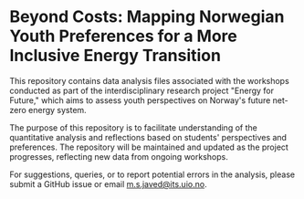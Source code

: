 # Beyond Costs: Mapping Norwegian Youth Preferences for a More Inclusive Energy Transition

This repository contains data analysis files associated with the workshops conducted as part of the interdisciplinary research project "Energy for Future," which aims to assess youth perspectives on Norway's future net-zero energy system.

The purpose of this repository is to facilitate understanding of the quantitative analysis and reflections based on students' perspectives and preferences. The repository will be maintained and updated as the project progresses, reflecting new data from ongoing workshops.

For suggestions, queries, or to report potential errors in the analysis, please submit a GitHub issue or email m.s.javed@its.uio.no.

